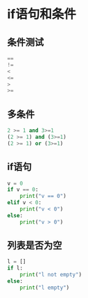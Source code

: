 # if语句和条件

## 条件测试

```python
==
!=
<
<=
>
>=
```

## 多条件

```python
2 >= 1 and 3>=1
(2 >= 1) and (3>=1)
(2 >= 1) or (3>=1)
```

## if语句

```python
v = 0
if v == 0:
    print("v == 0")
elif v < 0:
    print("v < 0")
else:
    print("v > 0")
```

## 列表是否为空

```python
l = []
if l:
    print("l not empty")
else:
    print("l empty")
```